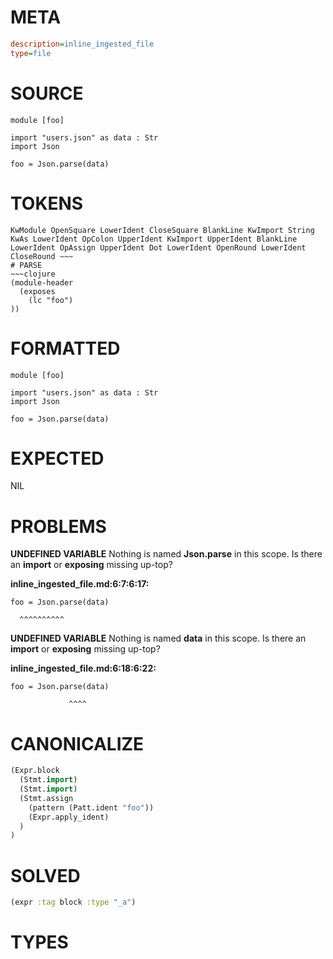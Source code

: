 # META
~~~ini
description=inline_ingested_file
type=file
~~~
# SOURCE
~~~roc
module [foo]

import "users.json" as data : Str
import Json

foo = Json.parse(data)
~~~
# TOKENS
~~~text
KwModule OpenSquare LowerIdent CloseSquare BlankLine KwImport String KwAs LowerIdent OpColon UpperIdent KwImport UpperIdent BlankLine LowerIdent OpAssign UpperIdent Dot LowerIdent OpenRound LowerIdent CloseRound ~~~
# PARSE
~~~clojure
(module-header
  (exposes
    (lc "foo")
))
~~~
# FORMATTED
~~~roc
module [foo]

import "users.json" as data : Str
import Json

foo = Json.parse(data)
~~~
# EXPECTED
NIL
# PROBLEMS
**UNDEFINED VARIABLE**
Nothing is named **Json.parse** in this scope.
Is there an **import** or **exposing** missing up-top?

**inline_ingested_file.md:6:7:6:17:**
```roc
foo = Json.parse(data)
```
      ^^^^^^^^^^


**UNDEFINED VARIABLE**
Nothing is named **data** in this scope.
Is there an **import** or **exposing** missing up-top?

**inline_ingested_file.md:6:18:6:22:**
```roc
foo = Json.parse(data)
```
                 ^^^^


# CANONICALIZE
~~~clojure
(Expr.block
  (Stmt.import)
  (Stmt.import)
  (Stmt.assign
    (pattern (Patt.ident "foo"))
    (Expr.apply_ident)
  )
)
~~~
# SOLVED
~~~clojure
(expr :tag block :type "_a")
~~~
# TYPES
~~~roc
~~~
